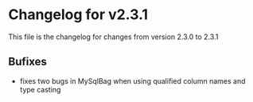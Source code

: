 # Changelog for v2.3.1

This file is the changelog for changes from version 2.3.0 to 2.3.1

## Bufixes
* fixes two bugs in MySqlBag when using qualified column names and type casting
